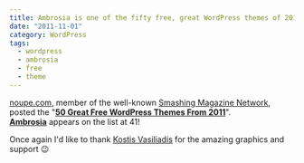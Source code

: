 ```yaml
---
title: Ambrosia is one of the fifty free, great WordPress themes of 2011!
date: "2011-11-01"
category: WordPress
tags:
  - wordpress
  - ambrosia
  - free
  - theme
---
```


[noupe.com](http://www.noupe.com/ "noupe.com"), member of the well-known [Smashing Magazine Network](http://www.smashingmagazine.com/the-smashing-network/ "The Smashing Network"), posted the "**[50 Great Free WordPress Themes From 2011](http://www.noupe.com/wordpress/50-great-free-wordpress-themes-from-2011.html "50 Great Free WordPress Themes From 2011")**". **[Ambrosia](http://phrappe.com/ambrosia-theme/ "Ambrosia theme")** appears on the list at 41!

Once again I'd like to thank [Kostis Vasiliadis](http://www.speak.gr/ "Speak.gr - Kostis Vasiliadis") for the amazing graphics and support 😉

